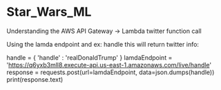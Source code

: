 # Star_Wars_ML

Understanding the AWS API Gateway -> Lambda twitter function call

Using the lamda endpoint and ex: handle this will return twitter info:

handle = { 'handle' : 'realDonaldTrump' }
lamdaEndpoint = 'https://q6yxb3mll8.execute-api.us-east-1.amazonaws.com/live/handle'
response = requests.post(url=lamdaEndpoint, data=json.dumps(handle))
print(response.text)
